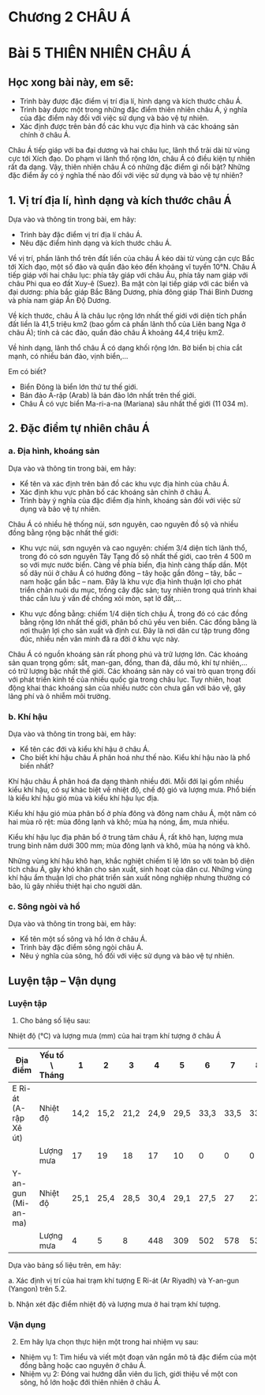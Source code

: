 # Chương 2 CHÂU Á

# Bài 5 THIÊN NHIÊN CHÂU Á

## Học xong bài này, em sẽ:
- Trình bày được đặc điểm vị trí địa lí, hình dạng và kích thước châu Á.
- Trình bày được một trong những đặc điểm thiên nhiên châu Á, ý nghĩa của đặc điểm này đối với việc sử dụng và bảo vệ tự nhiên.
- Xác định được trên bản đồ các khu vực địa hình và các khoáng sản chính ở châu Á.

Châu Á tiếp giáp với ba đại dương và hai châu lục, lãnh thổ trải dài từ vùng cực tới Xích đạo. Do phạm vi lãnh thổ rộng lớn, châu Á có điều kiện tự nhiên rất đa dạng. Vậy, thiên nhiên châu Á có những đặc điểm gì nổi bật? Những đặc điểm ấy có ý nghĩa thế nào đối với việc sử dụng và bảo vệ tự nhiên?

## 1. Vị trí địa lí, hình dạng và kích thước châu Á

Dựa vào và thông tin trong bài, em hãy:
- Trình bày đặc điểm vị trí địa lí châu Á.
- Nêu đặc điểm hình dạng và kích thước châu Á.

Về vị trí, phần lãnh thổ trên đất liền của châu Á kéo dài từ vùng cận cực Bắc tới Xích đạo, một số đảo và quần đảo kéo đến khoảng vĩ tuyến 10°N. Châu Á tiếp giáp với hai châu lục: phía tây giáp với châu Âu, phía tây nam giáp với châu Phi qua eo đất Xuy-ê (Suez). Ba mặt còn lại tiếp giáp với các biển và đại dương: phía bắc giáp Bắc Băng Dương, phía đông giáp Thái Bình Dương và phía nam giáp Ấn Độ Dương.

Về kích thước, châu Á là châu lục rộng lớn nhất thế giới với diện tích phần đất liền là 41,5 triệu km2 (bao gồm cả phần lãnh thổ của Liên bang Nga ở châu Á); tính cả các đảo, quần đảo châu Á khoảng 44,4 triệu km2.

Về hình dạng, lãnh thổ châu Á có dạng khối rộng lớn. Bờ biển bị chia cắt mạnh, có nhiều bán đảo, vịnh biển,...

Em có biết?
- Biển Đông là biển lớn thứ tư thế giới.
- Bán đảo A-rập (Arab) là bán đảo lớn nhất trên thế giới.
- Châu Á có vực biển Ma-ri-a-na (Mariana) sâu nhất thế giới (11 034 m).

## 2. Đặc điểm tự nhiên châu Á

### a. Địa hình, khoáng sản

Dựa vào và thông tin trong bài, em hãy:
- Kể tên và xác định trên bản đồ các khu vực địa hình của châu Á.
- Xác định khu vực phân bố các khoáng sản chính ở châu Á.
- Trình bày ý nghĩa của đặc điểm địa hình, khoáng sản đối với việc sử dụng và bảo vệ tự nhiên.

Châu Á có nhiều hệ thống núi, sơn nguyên, cao nguyên đồ sộ và nhiều đồng bằng rộng bậc nhất thế giới:

- Khu vực núi, sơn nguyên và cao nguyên: chiếm 3/4 diện tích lãnh thổ, trong đó có sơn nguyên Tây Tạng đồ sộ nhất thế giới, cao trên 4 500 m so với mực nước biển. Càng về phía biển, địa hình càng thấp dần. Một số dãy núi ở châu Á có hướng đông – tây hoặc gần đông – tây, bắc – nam hoặc gần bắc – nam. Đây là khu vực địa hình thuận lợi cho phát triển chăn nuôi du mục, trồng cây đặc sản; tuy nhiên trong quá trình khai thác cần lưu ý vấn đề chống xói mòn, sạt lở đất,...

- Khu vực đồng bằng: chiếm 1/4 diện tích châu Á, trong đó có các đồng bằng rộng lớn nhất thế giới, phân bố chủ yếu ven biển. Các đồng bằng là nơi thuận lợi cho sản xuất và định cư. Đây là nơi dân cư tập trung đông đúc, nhiều nền văn minh đã ra đời ở khu vực này.

Châu Á có nguồn khoáng sản rất phong phú và trữ lượng lớn. Các khoáng sản quan trọng gồm: sắt, man-gan, đồng, than đá, dầu mỏ, khí tự nhiên,... có trữ lượng bậc nhất thế giới. Các khoáng sản này có vai trò quan trọng đối với phát triển kinh tế của nhiều quốc gia trong châu lục. Tuy nhiên, hoạt động khai thác khoáng sản của nhiều nước còn chưa gắn với bảo vệ, gây lãng phí và ô nhiễm môi trường.

### b. Khí hậu

Dựa vào và thông tin trong bài, em hãy:
- Kể tên các đới và kiểu khí hậu ở châu Á.
- Cho biết khí hậu châu Á phân hoá như thế nào. Kiểu khí hậu nào là phổ biến nhất?

Khí hậu châu Á phân hoá đa dạng thành nhiều đới. Mỗi đới lại gồm nhiều kiểu khí hậu, có sự khác biệt về nhiệt độ, chế độ gió và lượng mưa. Phổ biến là kiểu khí hậu gió mùa và kiểu khí hậu lục địa.

Kiểu khí hậu gió mùa phân bố ở phía đông và đông nam châu Á, một năm có hai mùa rõ rệt: mùa đông lạnh và khô; mùa hạ nóng, ẩm, mưa nhiều.

Kiểu khí hậu lục địa phân bố ở trung tâm châu Á, rất khô hạn, lượng mưa trung bình năm dưới 300 mm; mùa đông lạnh và khô, mùa hạ nóng và khô.

Những vùng khí hậu khô hạn, khắc nghiệt chiếm tỉ lệ lớn so với toàn bộ diện tích châu Á, gây khó khăn cho sản xuất, sinh hoạt của dân cư. Những vùng khí hậu ẩm thuận lợi cho phát triển sản xuất nông nghiệp nhưng thường có bão, lũ gây nhiều thiệt hại cho người dân.

### c. Sông ngòi và hồ

Dựa vào và thông tin trong bài, em hãy:
- Kể tên một số sông và hồ lớn ở châu Á.
- Trình bày đặc điểm sông ngòi châu Á.
- Nêu ý nghĩa của sông, hồ đối với việc sử dụng và bảo vệ tự nhiên.

## Luyện tập – Vận dụng

### Luyện tập

1. Cho bảng số liệu sau:

Nhiệt độ (°C) và lượng mưa (mm) của hai trạm khí tượng ở châu Á

| Địa điểm | Yếu tố \ Tháng | 1 | 2 | 3 | 4 | 5 | 6 | 7 | 8 | 9 | 10 | 11 | 12 |
|---|---|---|---|---|---|---|---|---|---|---|---|---|---|
| E Ri-át (A-rập Xê út) | Nhiệt độ | 14,2 | 15,2 | 21,2 | 24,9 | 29,5 | 33,3 | 33,5 | 33,5 | 30,7 | 25,9 | 20,5 | 15,5 |
| | Lượng mưa | 17 | 19 | 18 | 17 | 10 | 0 | 0 | 0 | 0 | 0 | 4 | 12 |
| Y-an-gun (Mi-an-ma) | Nhiệt độ | 25,1 | 25,4 | 28,5 | 30,4 | 29,1 | 27,5 | 27 | 27 | 27,3 | 27,9 | 27,2 | 25,4 |
| | Lượng mưa | 4 | 5 | 8 | 448 | 309 | 502 | 578 | 538 | 391 | 190 | 53 | 13 |

Dựa vào bảng số liệu trên, em hãy:

a. Xác định vị trí của hai trạm khí tượng E Ri-át (Ar Riyadh) và Y-an-gun (Yangon) trên 5.2.

b. Nhận xét đặc điểm nhiệt độ và lượng mưa ở hai trạm khí tượng.

### Vận dụng

2. Em hãy lựa chọn thực hiện một trong hai nhiệm vụ sau:
- Nhiệm vụ 1: Tìm hiểu và viết một đoạn văn ngắn mô tả đặc điểm của một đồng bằng hoặc cao nguyên ở châu Á.
- Nhiệm vụ 2: Đóng vai hướng dẫn viên du lịch, giới thiệu về một con sông, hồ lớn hoặc đới thiên nhiên ở châu Á.
